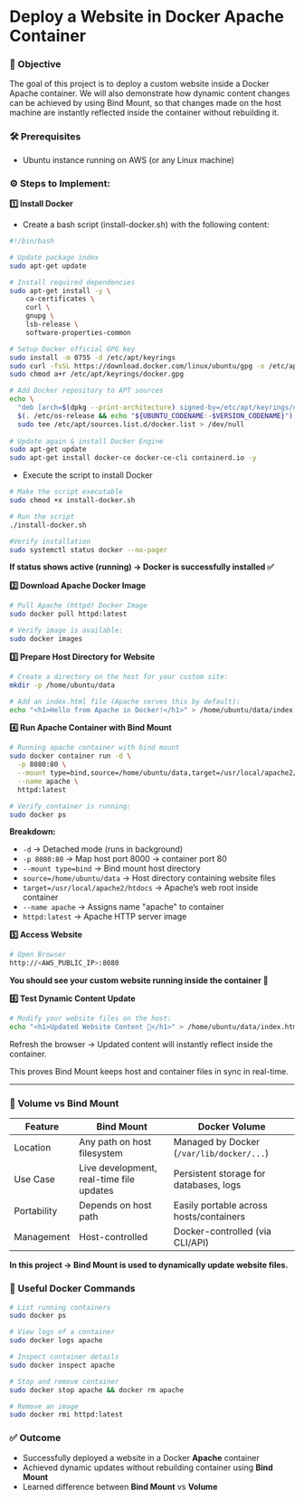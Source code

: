 # Deploy a Website in Docker Apache Container


### 🎯 Objective
The goal of this project is to deploy a custom website inside a Docker Apache container.
We will also demonstrate how dynamic content changes can be achieved by using Bind Mount, so that changes made on the host machine are instantly reflected inside the container without rebuilding it.

### 🛠️ Prerequisites
- Ubuntu instance running on AWS (or any Linux machine)

### ⚙️ Steps to Implement:

**1️⃣ Install Docker** 

- Create a bash script (install-docker.sh) with the following content:
```sh
#!/bin/bash

# Update package index
sudo apt-get update

# Install required dependencies
sudo apt-get install -y \
    ca-certificates \
    curl \
    gnupg \
    lsb-release \
    software-properties-common

# Setup Docker official GPG key
sudo install -m 0755 -d /etc/apt/keyrings
sudo curl -fsSL https://download.docker.com/linux/ubuntu/gpg -o /etc/apt/keyrings/docker.gpg
sudo chmod a+r /etc/apt/keyrings/docker.gpg

# Add Docker repository to APT sources
echo \
  "deb [arch=$(dpkg --print-architecture) signed-by=/etc/apt/keyrings/docker.gpg] https://download.docker.com/linux/ubuntu \
  $(. /etc/os-release && echo "${UBUNTU_CODENAME:-$VERSION_CODENAME}") stable" | \
  sudo tee /etc/apt/sources.list.d/docker.list > /dev/null
  
# Update again & install Docker Engine
sudo apt-get update
sudo apt-get install docker-ce docker-ce-cli containerd.io -y
```

- Execute the script to install Docker
```sh
# Make the script executable
sudo chmod +x install-docker.sh

# Run the script
./install-docker.sh

#Verify installation
sudo systemctl status docker --no-pager
```
**If status shows active (running) → Docker is successfully installed ✅**


**2️⃣ Download Apache Docker Image**
```sh
# Pull Apache (httpd) Docker Image
sudo docker pull httpd:latest

# Verify image is available:
sudo docker images
```

**3️⃣ Prepare Host Directory for Website**
```sh
# Create a directory on the host for your custom site:
mkdir -p /home/ubuntu/data

# Add an index.html file (Apache serves this by default):
echo "<h1>Hello from Apache in Docker!</h1>" > /home/ubuntu/data/index.html
```

**4️⃣ Run Apache Container with Bind Mount**
```sh
# Running apache container with bind mount
sudo docker container run -d \
  -p 8080:80 \
  --mount type=bind,source=/home/ubuntu/data,target=/usr/local/apache2/htdocs \
  --name apache \
  httpd:latest

# Verify container is running:
sudo docker ps
```

**Breakdown:**

- `-d` → Detached mode (runs in background)
- `-p 8080:80` → Map host port 8000 → container port 80
- `--mount type=bind` → Bind mount host directory
- `source=/home/ubuntu/data` → Host directory containing website files
- `target=/usr/local/apache2/htdocs` → Apache’s web root inside container
- `--name apache` → Assigns name "apache" to container
- `httpd:latest` → Apache HTTP server image


**5️⃣ Access Website**
```sh
# Open Browser
http://<AWS_PUBLIC_IP>:8080
```
**You should see your custom website running inside the container 🎉**

**6️⃣ Test Dynamic Content Update**
```sh
# Modify your website files on the host:
echo "<h1>Updated Website Content 🚀</h1>" > /home/ubuntu/data/index.html
```
Refresh the browser → Updated content will instantly reflect inside the container.

This proves Bind Mount keeps host and container files in sync in real-time.

---

### 📂 Volume vs Bind Mount
| Feature     | Bind Mount                               | Docker Volume                             |
| ----------- | ---------------------------------------- | ----------------------------------------- |
| Location    | Any path on host filesystem              | Managed by Docker (`/var/lib/docker/...`) |
| Use Case    | Live development, real-time file updates | Persistent storage for databases, logs    |
| Portability | Depends on host path                     | Easily portable across hosts/containers   |
| Management  | Host-controlled                          | Docker-controlled (via CLI/API)           |

**In this project → Bind Mount is used to dynamically update website files.**

### 📌 Useful Docker Commands
```sh
# List running containers
sudo docker ps

# View logs of a container
sudo docker logs apache

# Inspect container details
sudo docker inspect apache

# Stop and remove container
sudo docker stop apache && docker rm apache

# Remove an image
sudo docker rmi httpd:latest
```

### ✅ Outcome
- Successfully deployed a website in a Docker **Apache** container
- Achieved dynamic updates without rebuilding container using **Bind Mount**
- Learned difference between **Bind Mount** vs **Volume**
